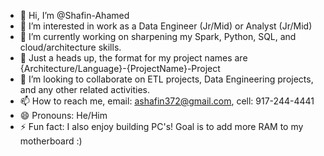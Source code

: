 - 👋 Hi, I’m @Shafin-Ahamed
- 👀 I’m interested in work as a Data Engineer (Jr/Mid) or Analyst (Jr/Mid)
- 🌱 I’m currently working on sharpening my Spark, Python, SQL, and cloud/architecture skills.
- 📓 Just a heads up, the format for my project names are {Architecture/Language}-{ProjectName}-Project
- 💞️ I’m looking to collaborate on ETL projects, Data Engineering projects, and any other related activities.
- 📫 How to reach me, email: ashafin372@gmail.com, cell: 917-244-4441
- 😄 Pronouns: He/Him
- ⚡ Fun fact: I also enjoy building PC's! Goal is to add more RAM to my motherboard :)

<!---
Shafin-Ahamed/Shafin-Ahamed is a ✨ special ✨ repository because its `README.md` (this file) appears on your GitHub profile.
You can click the Preview link to take a look at your changes.
--->
